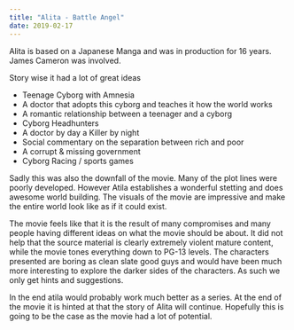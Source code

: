 ```yaml
---
title: "Alita - Battle Angel"
date: 2019-02-17
---
```


Alita is based on a Japanese Manga and was in production for 16 years. James Cameron was involved.

Story wise it had a lot of great ideas

- Teenage Cyborg with Amnesia
- A doctor that adopts this cyborg and teaches it how the world works
- A romantic relationship between a teenager and a cyborg
- Cyborg Headhunters
- A doctor by day a Killer by night
- Social commentary on the separation between rich and poor
- A corrupt & missing government
- Cyborg Racing / sports games

Sadly this was also the downfall of the movie. Many of the plot lines were poorly developed. However Atila establishes a wonderful stetting and does awesome world building. The visuals of the movie are impressive and make the entire world look like as if it could exist.

The movie feels like that it is the result of many compromises and many people having different ideas on what the movie should be about. It did not help that the source material is clearly extremely violent mature content, while the movie tones everything down to PG-13 levels. The characters presented are boring as clean slate good guys and would have been much more interesting to explore the darker sides of the characters. As such we only get hints and suggestions.

In the end atila would probably work much better as a series. At the end of the movie it is hinted at that the story of Alita will continue. Hopefully this is going to be the case as the movie had a lot of potential.
